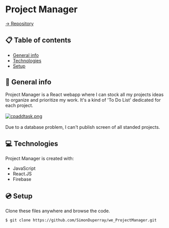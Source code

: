 # Project Manager

[-> Repository](https://github.com/SimonDuperray/we_ProjectManager)

## :clipboard: Table of contents
* [General info](#general-info)
* [Technologies](#technologies)
* [Setup](#setup)

## :page_facing_up: General info
Project Manager is a React webapp where I can stock all my projects ideas to organize and prioritize my work. It's a kind of 'To Do List' dedicated for each project.<br><br>
[![cpaddtask.png](https://i.postimg.cc/qRgHHDGm/cpaddtask.png)](https://postimg.cc/PpGRm49Z)
<br><br>
Due to a database problem, I can't publish screen of all standed projects.
	
## :computer: Technologies
Project Manager is created with:
* JavaScript
* React.JS
* Firebase
	
## :cd: Setup
Clone these files anywhere and browse the code.
```batch
$ git clone https://github.com/SimonDuperray/we_ProjectManager.git
```
